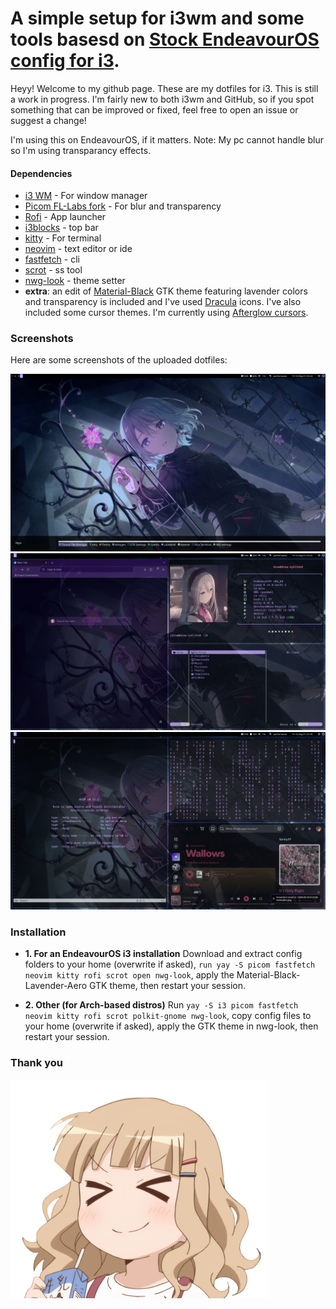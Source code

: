 # A simple setup for i3wm and some tools basesd on [Stock EndeavourOS config for i3](https://github.com/endeavouros-team/endeavouros-i3wm-setup).

Heyy! Welcome to my github page.
These are my dotfiles for i3. This is still a work in progress. I'm fairly new to both i3wm and GitHub, so if you spot something that can be improved or fixed, feel free to open an issue or suggest a change!

I'm using this on EndeavourOS, if it matters.
Note: My pc cannot handle blur so I'm using transparancy effects.

#### Dependencies

- [i3 WM](https://i3wm.org/) - For window manager
- [Picom FL-Labs fork](https://github.com/FT-Labs/picom) - For blur and transparency
- [Rofi](https://github.com/davatorium/rofi) - App launcher
- [i3blocks](https://github.com/vivien/i3blocks) - top bar
- [kitty](https://github.com/kovidgoyal/kitty) - For terminal
- [neovim](https://github.com/neovim/neovim) - text editor or ide
- [fastfetch](https://github.com/fastfetch-cli/fastfetch) - cli
- [scrot](https://github.com/resurrecting-open-source-projects/scrot) - ss tool
- [nwg-look](https://github.com/nwg-piotr/nwg-look) - theme setter
- **extra**: an edit of [Material-Black](https://www.gnome-look.org/p/1316887) GTK theme featuring lavender colors and transparency is included and I've used [Dracula](https://github.com/m4thewz/dracula-icons) icons. I've also included some cursor themes. I'm currently using [Afterglow cursors](https://github.com/yeyushengfan258/Afterglow-Cursors).

### Screenshots
Here are some screenshots of the uploaded dotfiles:

![screenshot1](assets/screenshot1.png)
![screenshto2](assets/screenshot2.png)
![screenshot3](assets/screenshot3.png)

### Installation 

- **1. For an EndeavourOS i3 installation**
  Download and extract config folders to your home (overwrite if asked), `run yay -S picom fastfetch neovim kitty rofi scrot open nwg-look`, apply the Material-Black-Lavender-Aero GTK theme, then restart your session.

- **2. Other (for Arch-based distros)**
  Run `yay -S i3 picom fastfetch neovim kitty rofi scrot polkit-gnome nwg-look`, copy config files to your home (overwrite if asked), apply the GTK theme in nwg-look, then restart your session.

### Thank you 
![ty](wallpapers/4.png)
